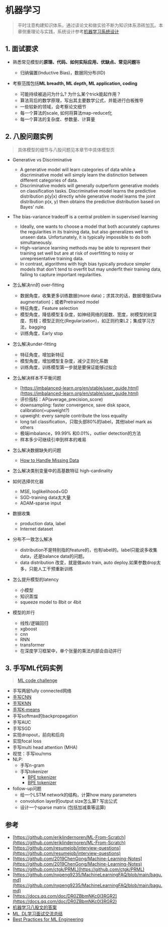 # 机器学习
> 平时注意构建知识体系，通过读论文和做实验不断为知识体系添砖加瓦。本章侧重理论与实践，系统设计参考[机器学习系统设计](../03_system/03_ml/README.md)


## 1. 面试要求

- 熟悉常见模型的**原理、代码、如何实际应用、优缺点、常见问题**等
  - 归纳偏置(Inductive Bias)，数据同分布(IID)

- 考察范围包括**ML breadth, ML depth, ML application, coding**
  - 可能持续被追问为什么? 为什么某个trick能起作用？
  - 算法背后的数学原理，写出其主要数学公式，并能进行白板推导
  - 一些较新的领域，会考察论文细节
  - 每一个算法的scale, 如何将算法map-reduce化
  - 每一个算法的复杂度、参数量、计算量


## 2. 八股问题实例
> 具体模型的细节与八股问题见本章节中具体模型页

- Generative vs Discriminative
  - A generative model will learn categories of data while a discriminative model will simply learn the distinction between different categories of data. 
  - Discriminative models will generally outperform generative models on classification tasks. Discriminative model learns the predictive distribution p(y|x) directly while generative model learns the joint distribution p(x, y) then obtains the predictive distribution based on Bayes' rule.

- The bias-variance tradeoff is a central problem in supervised learning
  - Ideally, one wants to choose a model that both accurately captures the regularities in its training data, but also generalizes well to unseen data. Unfortunately, it is typically impossible to do both simultaneously. 
  - High-variance learning methods may be able to represent their training set well but are at risk of overfitting to noisy or unrepresentative training data. 
  - In contrast, algorithms with high bias typically produce simpler models that don't tend to overfit but may underfit their training data, failing to capture important regularities.

- 怎么解决nn的 over-fitting
  - 数据角度，收集更多训练数据(more data)；求其次的话，数据增强(Data augmentation)；或者Pretrained model
  - 特征角度，Feature selection
  - 模型角度，降低模型复杂度，如神经网络的层数、宽度，树模型的树深度、剪枝；模型正则化(Regularization)，如正则约束L2；集成学习方法，bagging
  - 训练角度，Early stop

- 怎么解决under-fitting
  - 特征角度，增加新特征
  - 模型角度，增加模型复杂度，减少正则化系数
  - 训练角度，训练模型第一步就是要保证能够过拟合

- 怎么解决样本不平衡问题
  - [https://imbalanced-learn.org/en/stable/user_guide.html](https://imbalanced-learn.org/en/stable/user_guide.html)
  - 评价指标：AP(average_precision_score)
  - downsampling: faster convergence, save disk space, calibration(=upweight?)
  - upweight: every sample contribute the loss equality
  - long tail classification，只取头部80%的label，其他label mark as others
  - 极端imbalance，99.99% 和0.01%，outlier detection的方法
  - 样本多少可继续引申到样本的难易

- 怎么解决数据缺失的问题
  - [How to Handle Missing Data](https://towardsdatascience.com/how-to-handle-missing-data-8646b18db0d4)

- 怎么解决类别变量中的高基数特征 high-cardinality

- 如何选择优化器
  - MSE, loglikelihood+GD
  - SGD-training data太大量
  - ADAM-sparse input

- 数据收集
  - production data, label
  - Internet dataset

- 分布不一致怎么解决
  - distribution不是特别指的feature的，也有label的。label只能说多收集data，还是balance data的问题。
  - data distribution 改变，就是做auto train, auto deploy.如果参数drop太多，只能人工干预重新训练

- 怎么提升模型的latency
  - 小模型
  - 知识蒸馏
  - squeeze model to 8bit or 4bit

- 模型的并行
  - 线性/逻辑回归
  - xgboost
  - cnn
  - RNN
  - transformer
  - 在深度学习框架中，单个张量的乘法内部会自动并行


## 3. 手写ML代码实例
> [ML code challenge](https://www.deep-ml.com/)

- 手写两层fully connected网络
- [手写CNN](./05_deep_learning.md)
- [手写KNN](./07_knn.md)
- [手写K-means](./09_k_means.md)
- 手写softmax的backpropagation
- 手写AUC
- 手写SGD
- 实现dropout，前向和后向
- 实现focal loss
- 手写multi head attention (MHA)
- 视觉：手写iou/nms
- NLP:
  - 手写n-gram
  - 手写tokenizer
    - [BPE tokenizer](https://colab.research.google.com/drive/1QLlQx_EjlZzBPsuj_ClrEDC0l8G-JuTn?usp=sharing#scrollTo=Nnjv2FLnX3rr)
    - [BPE tokenizer](https://huggingface.co/learn/nlp-course/chapter6/5?fw=pt)
- follow-up问题
  - 给一个LSTM network的结构，计算how many parameters
  - convolution layer的output size怎么算? 写出公式
  - 设计一个sparse matrix (包括加减乘等运算)


## 参考
- [https://github.com/eriklindernoren/ML-From-Scratch](https://github.com/eriklindernoren/ML-From-Scratch)
- [https://github.com/resumejob/interview-questions](https://github.com/resumejob/interview-questions)
- [https://github.com/2019ChenGong/Machine-Learning-Notes](https://github.com/2019ChenGong/Machine-Learning-Notes)
- [https://github.com/ctgk/PRML](https://github.com/ctgk/PRML)
- [https://github.com/nxpeng9235/MachineLearningFAQ/blob/main/bagu.md](https://github.com/nxpeng9235/MachineLearningFAQ/blob/main/bagu.md)
- [https://docs.qq.com/doc/DR0ZBbmNKc0l3RGR2](https://docs.qq.com/doc/DR0ZBbmNKc0l3RGR2)
- [机器学习八股文的答案](https://www.1point3acres.com/bbs/forum.php?mod=viewthread&tid=998257&page=1&extra=)
- [ML, DL学习面试交流总结](https://www.1point3acres.com/bbs/thread-788612-1-1.html)
- [Best Practices for ML Engineering](https://developers.google.com/machine-learning/guides/rules-of-ml)